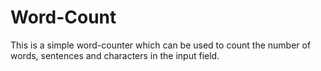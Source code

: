 # Word-Count
This is a simple word-counter which can be used to count the number of words, sentences and characters in the input field.
